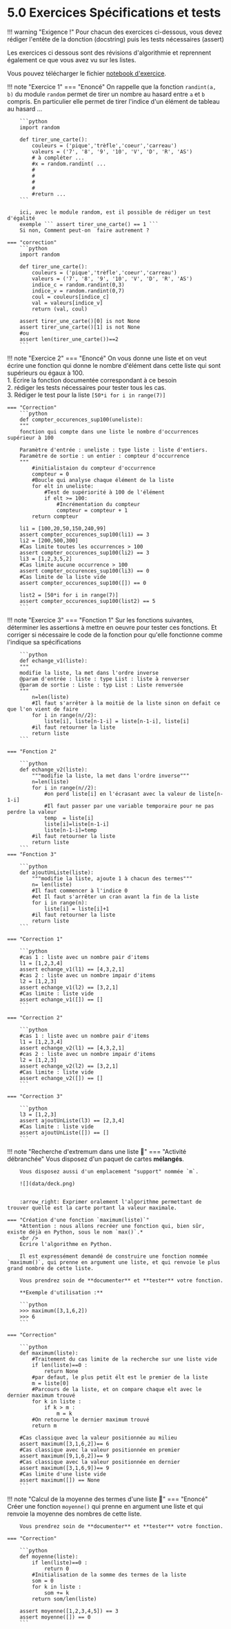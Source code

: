 # 5.0 Exercices Spécifications et tests

!!! warning "Exigence !"
    Pour chacun des exercices ci-dessous, vous devez rédiger l'entête de la donction (docstring) puis les tests nécessaires (assert)

Les exercices ci dessous sont des révisions d'algorithmie et reprennent également ce que vous avez vu sur les listes.

Vous pouvez télécharger le fichier [notebook d'exercice](data/Exercices_specifications.ipynb).

!!! note "Exercice 1"
    === "Enoncé"
        On rappelle que la fonction `randint(a, b)` du module `random` permet de tirer un nombre au hasard entre `a` et `b` compris.  En particulier elle permet de tirer l'indice d'un élément de tableau au hasard ...

        ```python
        import random

        def tirer_une_carte():
            couleurs = ('pique','trèfle','coeur','carreau')
            valeurs = ('7', '8', '9', '10', 'V', 'D', 'R', 'AS')
            # à compléter ...
            #x = random.randint( ...
            #
            #
            #
            #
            #return ...
        ```

        ici, avec le module random, est il possible de rédiger un test d'égalité 
        exemple ``` assert tirer_une_carte() == 1 ```
        Si non, Comment peut-on  faire autrement ?

    === "correction"
        ```python
        import random

        def tirer_une_carte():
            couleurs = ('pique','trèfle','coeur','carreau')
            valeurs = ('7', '8', '9', '10', 'V', 'D', 'R', 'AS')
            indice_c = random.randint(0,3)
            indice_v = random.randint(0,7)
            coul = couleurs[indice_c]
            val = valeurs[indice_v]
            return (val, coul)

        assert tirer_une_carte()[0] is not None
        assert tirer_une_carte()[1] is not None
        #ou
        assert len(tirer_une_carte())==2
        ```

!!! note "Exercice 2"
    === "Enoncé"
        On vous donne une liste et on veut écrire une fonction qui donne le nombre d'élément dans cette liste qui sont supérieurs ou égaux à 100. <br />
        1. Ecrire la fonction documentée correspondant à ce besoin<br />
        2. rédiger les tests nécessaires pour tester tous les cas.<br />
        3. Rédiger le test pour la liste `[50*i for i in range(7)]`

    === "Correction"
        ```python
        def compter_occurences_sup100(uneliste):
        """
        fonction qui compte dans une liste le nombre d'occurrences supérieur à 100
        
        Paramètre d'entrée : uneliste : type liste : liste d'entiers.
        Paramètre de sortie : un entier : compteur d'occurrence
        """
            #initialistaion du compteur d'occurrence
            compteur = 0
            #Boucle qui analyse chaque élément de la liste
            for elt in uneliste:
                #Test de supériorité à 100 de l'élément 
                if elt >= 100:
                    #Incrémentation du compteur
                    compteur = compteur + 1
            return compteur
        
        li1 = [100,20,50,150,240,99]
        assert compter_occurences_sup100(li1) == 3
        li2 = [200,500,300]
        #Cas limite toutes les occurrences > 100
        assert compter_occurences_sup100(li2) == 3
        li3 = [1,2,3,5,2]
        #Cas limite aucune occurrence > 100
        assert compter_occurences_sup100(li3) == 0
        #Cas limite de la liste vide
        assert compter_occurences_sup100([]) == 0

        list2 = [50*i for i in range(7)]
        assert compter_occurences_sup100(list2) == 5
        ```
!!! note "Exercice 3"
    === "Fonction 1"
        Sur les fonctions suivantes, déterminer les assertions à mettre en oeuvre pour tester ces fonctions.
        Et corriger si nécessaire le code de la fonction pour qu'elle fonctionne comme l'indique sa spécifications

        ```python
        def echange_v1(liste):
        """
        modifie la liste, la met dans l'ordre inverse
        @param d'entrée : liste : type List : liste à renverser
        @param de sortie : Liste : typ List : Liste renversée
        """
            n=len(liste)
            #Il faut s'arrêter à la moitiè de la liste sinon on defait ce que l'on vient de faire
            for i in range(n//2):
                liste[i], liste[n-1-i] = liste[n-1-i], liste[i]
            #il faut retourner la liste
            return liste
        ```

    === "Fonction 2"

        ```python
        def echange_v2(liste):
            """modifie la liste, la met dans l'ordre inverse"""
            n=len(liste)
            for i in range(n//2):
                #on perd liste[i] en l'écrasant avec la valeur de liste[n-1-i]
                #Il faut passer par une variable temporaire pour ne pas perdre la valeur
                temp  = liste[i]
                liste[i]=liste[n-1-i]
                liste[n-1-i]=temp
            #il faut retourner la liste
            return liste
        ```
    === "Fonction 3"

        ```python
        def ajoutUnListe(liste):
            """modifie la liste, ajoute 1 à chacun des termes"""
            n= len(liste)
            #Il faut commencer à l'indice 0
            #et Il faut s'arrêter un cran avant la fin de la liste
            for i in range(n):
                liste[i] = liste[i]+1
            #il faut retourner la liste
            return liste
        ```

    === "Correction 1"

        ```python
        #cas 1 : liste avec un nombre pair d'items
        l1 = [1,2,3,4]
        assert echange_v1(l1) == [4,3,2,1]
        #cas 2 : liste avec un nombre impair d'items
        l2 = [1,2,3]
        assert echange_v1(l2) == [3,2,1]
        #Cas limite : liste vide
        assert echange_v1([]) == []
        ```

    === "Correction 2"

        ```python
        #cas 1 : liste avec un nombre pair d'items
        l1 = [1,2,3,4]
        assert echange_v2(l1) == [4,3,2,1]
        #cas 2 : liste avec un nombre impair d'items
        l2 = [1,2,3]
        assert echange_v2(l2) == [3,2,1]
        #Cas limite : liste vide
        assert echange_v2([]) == []
        ```
    
    === "Correction 3"

        ```python
        l3 = [1,2,3]
        assert ajoutUnListe(l3) == [2,3,4]
        #Cas limite : liste vide
        assert ajoutUnListe([]) == []
        ```

!!! note "Recherche d'extremum dans une liste :blue_heart:"
    === "Activité débranchée"
        Vous disposez d'un paquet de cartes **mélangés**.

        Vous disposez aussi d'un emplacement "support" nommée `m`.  

        ![](data/deck.png)


        :arrow_right: Exprimer oralement l'algorithme permettant de trouver quelle est la carte portant la valeur maximale.
    
    === "Création d'une fonction `maximum(liste)`"
        *Attention : nous allons recréer une fonction qui, bien sûr, existe déjà en Python, sous le nom `max()`.*
        <br />
        Ecrire l'algorithme en Python.  

        Il est expressément demandé de construire une fonction nommée `maximum()`, qui prenne en argument une liste, et qui renvoie le plus grand nombre de cette liste.

        Vous prendrez soin de **documenter** et **tester** votre fonction.

        **Exemple d'utilisation :**

        ```python
        >>> maximum([3,1,6,2])
        >>> 6
        ```

    === "Correction"

        ```python
        def maximum(liste):
            #Traitement du cas limite de la recherche sur une liste vide
            if len(liste)==0 :
                return None
            #par defaut, le plus petit élt est le premier de la liste
            m = liste[0]
            #Parcours de la liste, et on compare chaque elt avec le dernier maximum trouvé
            for k in liste :
                if k > m :
                    m = k
            #On retourne le dernier maximum trouvé
            return m    
        
        #Cas classique avec la valeur positionnée au milieu
        assert maximum([3,1,6,2])== 6
        #Cas classique avec la valeur positionnée en premier
        assert maximum([9,1,6,2])== 9
        #Cas classique avec la valeur positionnée en dernier
        assert maximum([3,1,6,9])== 9
        #Cas limite d'une liste vide
        assert maximum([]) == None
        ```

!!! note "Calcul de la moyenne des termes d'une liste :blue_heart:"
    === "Enoncé"
        Créer une fonction `moyenne()` qui prenne en argument une liste et qui renvoie la moyenne des nombres de cette liste.

        Vous prendrez soin de **documenter** et **tester** votre fonction.

    === "Correction"

        ```python
        def moyenne(liste):
            if len(liste)==0 :
                return 0
            #Initialisation de la somme des termes de la liste
            som = 0
            for k in liste :
                som += k
            return som/len(liste)

        assert moyenne([1,2,3,4,5]) == 3
        assert moyenne([]) == 0 
        ```

